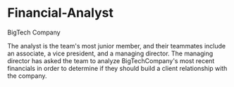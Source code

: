 # Financial-Analyst
BigTech Company

The analyst is the team's most junior member, and their teammates include an associate, a vice president, and a managing director. The managing director has asked the team to analyze BigTechCompany's most recent financials in order to determine if they should build a client relationship with the company.
